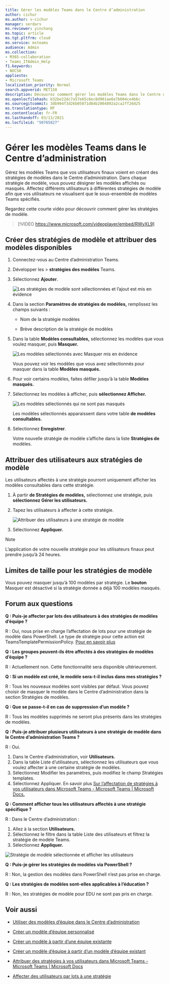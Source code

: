 ```yaml
---
title: Gérer les modèles Teams dans le Centre d’administration
author: cichur
ms.author: v-cichur
manager: serdars
ms.reviewer: yinchang
ms.topic: article
ms.tgt.pltfrm: cloud
ms.service: msteams
audience: Admin
ms.collection:
- M365-collaboration
- Teams_ITAdmin_Help
f1.keywords:
- NOCSH
appliesto:
- Microsoft Teams
localization_priority: Normal
search.appverid: MET150
description: Découvrez comment gérer les modèles Teams dans le Centre d’administration
ms.openlocfilehash: b32be22dc7a57e65c6ec8d901ae6e7b004ce4b6c
ms.sourcegitcommit: 3db994f3d26b05071d84b2004892a2ca2ff26d25
ms.translationtype: MT
ms.contentlocale: fr-FR
ms.lasthandoff: 03/13/2021
ms.locfileid: "50765827"
---
```

# <a name="manage-teams-templates-in-the-admin-center"></a>Gérer les modèles Teams dans le Centre d’administration

Gérez les modèles Teams que vos utilisateurs finaux voient en créant des stratégies de modèles dans le Centre d’administration. Dans chaque stratégie de modèle, vous pouvez désigner les modèles affichés ou masqués.
Affectez différents utilisateurs à différentes stratégies de modèle afin que vos utilisateurs ne visualisent que le sous-ensemble de modèles Teams spécifiés.

Regardez cette courte vidéo pour découvrir comment gérer les stratégies de modèle.

> [!VIDEO https://www.microsoft.com/videoplayer/embed/RWyXL9]

## <a name="create-template-policies-and-assign-available-templates"></a>Créer des stratégies de modèle et attribuer des modèles disponibles

1. Connectez-vous au Centre d’administration Teams.

2. Développer les  >  **stratégies des modèles** Teams.

3. Sélectionnez **Ajouter**.

    ![Les stratégies de modèle sont sélectionnées et l’ajout est mis en évidence](media/template-policies-1.png)

1. Dans la section **Paramètres de stratégies de modèles,** remplissez les champs suivants :

    - Nom de la stratégie modèles

    - Brève description de la stratégie de modèles

2. Dans la table **Modèles consultables,** sélectionnez les modèles que vous voulez masquer, puis **Masquer.**

    ![Les modèles sélectionnés avec Masquer mis en évidence](media/template-policies-2.png)

    Vous pouvez voir les modèles que vous avez sélectionnés pour masquer dans la table **Modèles masqués.**

1. Pour voir certains modèles, faites défiler jusqu’à la table **Modèles masqués.**

1. Sélectionnez les modèles à afficher, puis **sélectionnez Afficher.**

   ![Les modèles sélectionnés qui ne sont pas masqués](media/template-policies-3.png)

   Les modèles sélectionnés apparaissent dans votre table **de modèles consultables.**
3. Sélectionnez **Enregistrer**.

   Votre nouvelle stratégie de modèle s’affiche dans la liste **Stratégies de** modèles.

## <a name="assign-users-to-the-template-policies"></a>Attribuer des utilisateurs aux stratégies de modèle

Les utilisateurs affectés à une stratégie pourront uniquement afficher les modèles consultables dans cette stratégie.

1. À partir **de Stratégies de modèles,** sélectionnez une stratégie, puis **sélectionnez Gérer les utilisateurs.**

2. Tapez les utilisateurs à affecter à cette stratégie.

   ![Attribuer des utilisateurs à une stratégie de modèle](media/template-policies-4.png)

3. Sélectionnez **Appliquer.**

> [!Note]
> L’application de votre nouvelle stratégie pour les utilisateurs finaux peut prendre jusqu’à 24 heures.

## <a name="size-limits-for-template-policies"></a>Limites de taille pour les stratégies de modèle

Vous pouvez masquer jusqu’à 100 modèles par stratégie. Le **bouton** Masquer est désactivé si la stratégie donnée a déjà 100 modèles masqués.

## <a name="frequently-asked-questions"></a>Forum aux questions

**Q : Puis-je affecter par lots des utilisateurs à des stratégies de modèles d’équipe ?**
  
R : Oui, nous prise en charge l’affectation de lots pour une stratégie de modèle dans PowerShell. Le type de stratégie pour cette action est TeamsTemplatePermissionPolicy. [Pour en savoir plus](https://docs.microsoft.com/powershell/module/teams/new-csbatchpolicyassignmentoperation)

**Q : Les groupes peuvent-ils être affectés à des stratégies de modèles d’équipe ?**

R : Actuellement non. Cette fonctionnalité sera disponible ultérieurement.

**Q : Si un modèle est créé, le modèle sera-t-il inclus dans mes stratégies ?**

R : Tous les nouveaux modèles sont visibles par défaut. Vous pouvez choisir de masquer le modèle dans le Centre d’administration dans la section Stratégies de modèles.

**Q : Que se passe-t-il en cas de suppression d’un modèle ?**

R : Tous les modèles supprimés ne seront plus présents dans les stratégies de modèles.

**Q : Puis-je attribuer plusieurs utilisateurs à une stratégie de modèle dans le Centre d’administration Teams ?**

R : Oui.

1. Dans le Centre d’administration, voir **Utilisateurs.**
1. Dans la table Liste d’utilisateurs, sélectionnez les utilisateurs que vous voulez affecter à une certaine stratégie de modèles.
1. Sélectionnez Modifier les paramètres, puis modifiez le champ Stratégies templates.
1. Sélectionnez Appliquer.
   En savoir plus [Sur l’affectation de stratégies à vos utilisateurs dans Microsoft Teams - Microsoft Teams \| Microsoft Docs.](https://docs.microsoft.com/microsoftteams/assign-policies#assign-a-policy-to-a-batch-of-users)

**Q : Comment afficher tous les utilisateurs affectés à une stratégie spécifique ?**

R : Dans le Centre d’administration :

1. Allez à la section **Utilisateurs.**
2. Sélectionnez le filtre dans la table Liste des utilisateurs et filtrez la stratégie de modèle Teams.
3. Sélectionnez **Appliquer.**

![Stratégie de modèle sélectionnée et afficher les utilisateurs](media/template-policies-5.png)

**Q : Puis-je gérer les stratégies de modèles via PowerShell ?**

R : Non, la gestion des modèles dans PowerShell n’est pas prise en charge.

**Q : Les stratégies de modèles sont-elles applicables à l’éducation ?**

R : Non, les stratégies de modèle pour EDU ne sont pas pris en charge.

## <a name="related-topics"></a>Voir aussi

- [Utiliser des modèles d’équipe dans le Centre d’administration](https://docs.microsoft.com/MicrosoftTeams/get-started-with-teams-templates-in-the-admin-console)

- [Créer un modèle d’équipe personnalisé](https://docs.microsoft.com/MicrosoftTeams/create-a-team-template)

- [Créer un modèle à partir d’une équipe existante](https://docs.microsoft.com/MicrosoftTeams/create-template-from-existing-team)

- [Créer un modèle d’équipe à partir d’un modèle d’équipe existant](https://docs.microsoft.com/MicrosoftTeams/create-template-from-existing-template)

- [Attribuer des stratégies à vos utilisateurs dans Microsoft Teams - Microsoft Teams \| Microsoft Docs](https://docs.microsoft.com/microsoftteams/assign-policies)

- [Affecter des utilisateurs par lots à une stratégie](https://docs.microsoft.com/powershell/module/teams/new-csbatchpolicyassignmentoperation)

